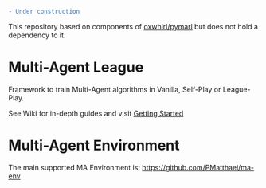 ```diff
- Under construction
```
This repository based on components of [oxwhirl/pymarl](https://github.com/oxwhirl/pymarl) but does not hold a dependency to it.

# Multi-Agent League 

Framework to train Multi-Agent algorithms in Vanilla, Self-Play or League-Play.

See Wiki for in-depth guides and visit [Getting Started](https://github.com/PMatthaei/ma-league/wiki/Getting-started)

# Multi-Agent Environment

The main supported MA Environment is: https://github.com/PMatthaei/ma-env
